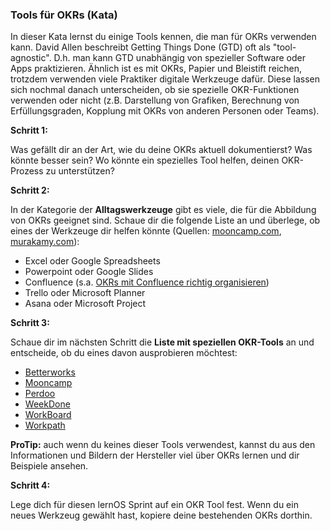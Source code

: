 ### Tools für OKRs (Kata)
In dieser Kata lernst du einige Tools kennen, die man für OKRs verwenden kann. David Allen beschreibt Getting Things Done (GTD) oft als "tool-agnostic". D.h. man kann GTD unabhängig von spezieller Software oder Apps praktizieren. Ähnlich ist es mit OKRs, Papier und Bleistift reichen, trotzdem verwenden viele Praktiker digitale Werkzeuge dafür. Diese lassen sich nochmal danach unterscheiden, ob sie spezielle OKR-Funktionen verwenden oder nicht (z.B. Darstellung von Grafiken, Berechnung von Erfüllungsgraden, Kopplung mit OKRs von anderen Personen oder Teams).

**Schritt 1:**

Was gefällt dir an der Art, wie du deine OKRs aktuell dokumentierst? Was könnte besser sein? Wo könnte ein spezielles Tool helfen, deinen OKR-Prozess zu unterstützen?



**Schritt 2:**

In der Kategorie der **Alltagswerkzeuge** gibt es viele, die für die Abbildung von OKRs geeignet sind. Schaue dir die folgende Liste an und überlege, ob eines der Werkzeuge dir helfen könnte (Quellen: [mooncamp.com](https://mooncamp.com/de/okr-software/), [murakamy.com](https://murakamy.com/blog/2020/8/28/okr-tools-welche-optionen-gibt-es-und-wie-finde-ich-die-richtige-okr-software)):

* Excel oder Google Spreadsheets
* Powerpoint oder Google Slides
* Confluence (s.a. [OKRs mit Confluence richtig organisieren](https://murakamy.com/blog/2016/8/25/okrs-mit-confluence-richtig-verwalten))
* Trello oder Microsoft Planner
* Asana oder Microsoft Project



**Schritt 3:**

Schaue dir im nächsten Schritt die **Liste mit speziellen OKR-Tools** an und entscheide, ob du eines davon ausprobieren möchtest:

* [Betterworks](https://www.betterworks.com/)
* [Mooncamp](https://mooncamp.com)
* [Perdoo](https://www.perdoo.com)
* [WeekDone](https://weekdone.com/okr-software)
* [WorkBoard](https://www.workboard.com/okrs/)
* [Workpath](https://www.workpath.com)

**ProTip:** auch wenn du keines dieser Tools verwendest, kannst du aus den Informationen und Bildern der Hersteller viel über OKRs lernen und dir Beispiele ansehen.



**Schritt 4:**

Lege dich für diesen lernOS Sprint auf ein OKR Tool fest. Wenn du ein neues Werkzeug gewählt hast, kopiere deine bestehenden OKRs dorthin.
